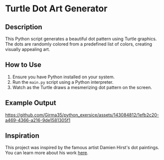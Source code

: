 # Turtle Dot Art Generator

## Description

This Python script generates a beautiful dot pattern using Turtle graphics. The dots are randomly colored from a predefined list of colors, creating visually appealing art.

## How to Use

1. Ensure you have Python installed on your system.
2. Run the `main.py` script using a Python interpreter.
3. Watch as the Turtle draws a mesmerizing dot pattern on the screen.

## Example Output



https://github.com/Girma35/python_exersice/assets/143084812/1efb2c20-a469-4366-a216-9de1581305f1



## Inspiration

This project was inspired by the famous artist Damien Hirst's dot paintings. You can learn more about his work [here](https://www.damienhirst.com/).

